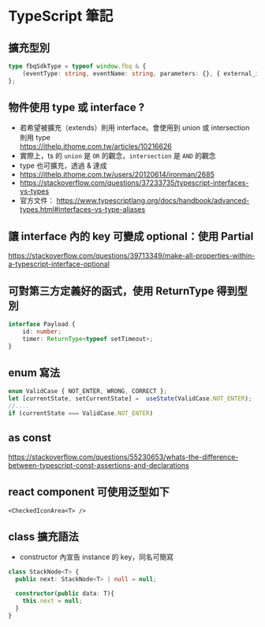 # TypeScript 筆記

## 擴充型別
```ts
type fbqSdkType = typeof window.fbq & {
    (eventType: string, eventName: string, parameters: {}, { external_id: string }): void;
};
```
## 物件使用 type 或 interface ?
- 若希望被擴充（extends）則用 interface。會使用到 union 或 intersection 則用 type  
https://ithelp.ithome.com.tw/articles/10216626     
- 實際上，ts 的 `union` 是 `OR` 的觀念，`intersection` 是 `AND` 的觀念  
- type 也可擴充，透過 & 達成  
- https://ithelp.ithome.com.tw/users/20120614/ironman/2685
- https://stackoverflow.com/questions/37233735/typescript-interfaces-vs-types  
- 官方文件： https://www.typescriptlang.org/docs/handbook/advanced-types.html#interfaces-vs-type-aliases

## 讓 interface 內的 key 可變成 optional：使用 Partial
https://stackoverflow.com/questions/39713349/make-all-properties-within-a-typescript-interface-optional

## 可對第三方定義好的函式，使用 ReturnType 得到型別
```ts
interface Payload {
    id: number;
    timer: ReturnType<typeof setTimeout>;
}
```

## enum 寫法
```ts
enum ValidCase { NOT_ENTER, WRONG, CORRECT };
let [currentState, setCurrentState] =  useState(ValidCase.NOT_ENTER);
//....
if (currentState === ValidCase.NOT_ENTER)
```
## as const
https://stackoverflow.com/questions/55230653/whats-the-difference-between-typescript-const-assertions-and-declarations

## react component 可使用泛型如下
```
<CheckedIconArea<T> />
```

## class 擴充語法
- constructor 內宣告 instance 的 key，同名可簡寫
```ts
class StackNode<T> {
  public next: StackNode<T> | null = null;

  constructor(public data: T){
    this.next = null;
  }
}
```
